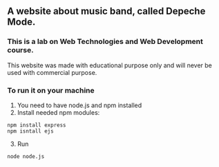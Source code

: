 ## A website about music band, called Depeche Mode.
### This is a lab on Web Technologies and Web Development course.

This website was made with educational purpose only and will never be used with commercial purpose.

### To run it on your machine
1) You need to have node.js and npm installed
2) Install needed npm modules:
```
npm install express
npm isntall ejs
```
3) Run
```
node node.js
```
